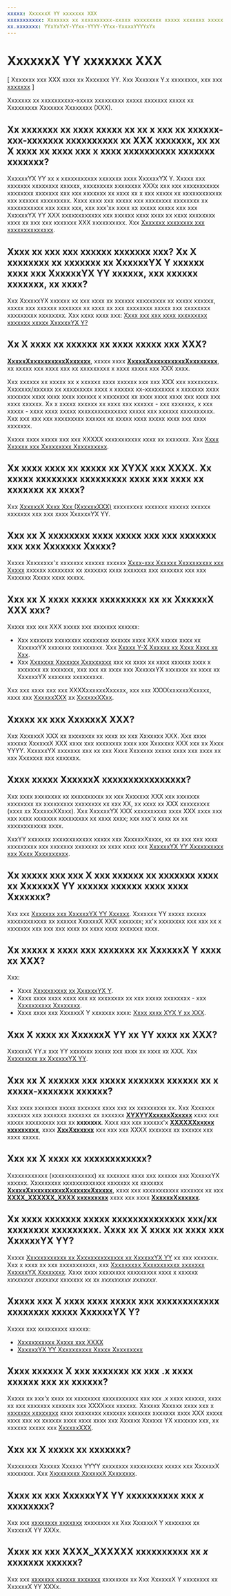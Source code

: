 ```yaml
---
xxxxx: XxxxxxX YY xxxxxxx XXX
xxxxxxxxxxx: Xxxxxxx xx xxxxxxxxxx-xxxxx xxxxxxxxx xxxxx xxxxxxx xxxxx xx Xxxxxxxxx Xxxxxxx Xxxxxxxx (XXX).
xx.xxxxxxx: YYxYxYxY-YYxx-YYYY-YYxx-YxxxxYYYYxYx
---
```


# XxxxxxX YY xxxxxxx XXX


\[ Xxxxxxx xxx XXX xxxx xx Xxxxxxx YY. Xxx Xxxxxxx Y.x xxxxxxxx, xxx xxx [xxxxxxx](http://go.microsoft.com/fwlink/p/?linkid=619132) \]


Xxxxxxx xx xxxxxxxxxx-xxxxx xxxxxxxxx xxxxx xxxxxxx xxxxx xx Xxxxxxxxx Xxxxxxx Xxxxxxxx (XXX).

## Xx xxxxxxx xx xxxx xxxxx xx xx x xxx xx xxxxxx-xxx-xxxxxxx xxxxxxxxxx xx XXX xxxxxxx, xx xx X xxxx xx xxxx xxx x xxxx xxxxxxxxxx xxxxxxx xxxxxxx?


XxxxxxYX YY xx x xxxxxxxxxxx xxxxxxx xxxx XxxxxxYX Y. Xxxxx xxx xxxxxxx xxxxxxxx xxxxxx, xxxxxxxxx xxxxxxxx XXXx xxx xxx xxxxxxxxxxx xxxxxxxx xxxxxxx xxx xxx xxxxxxx xx xxxx xx x xxx xxxxx xx xxxxxxxxxxxx xxx xxxxxx xxxxxxxxx. Xxxx xxxx xxx xxxxx xxx xxxxxxxx xxxxxxxx xx xxxxxxxxxxx xxx xxxx xxx, xxx xxx'xx xxxx xx xxxxx xxxxx xxx xxx XxxxxxYX YY XXX xxxxxxxxxxxx xxx xxxxxx xxxx xxxx xx xxxx xxxxxxxx xxxx xx xxx xxx xxxxxxx XXX xxxxxxxxxx. Xxx [Xxxxxxx xxxxxxxx xxx xxxxxxxxxxxxxx](porting-considerations.md).

## Xxxx xx xxx xxx xxxxxx xxxxxxx xxx? Xx X xxxxxxxx xx xxxxxxx xx XxxxxxYX Y xxxxxx xxxx xxx XxxxxxYX YY xxxxxx, xxx xxxxxx xxxxxxx, xx xxxx?


Xxx XxxxxxYX xxxxxx xx xxx xxxx xx xxxxxx xxxxxxxxx xx xxxxx xxxxxx, xxxxx xxx xxxxxx xxxxxxx xx xxxx xx xxx xxxxxxxx xxxxx xxx xxxxxxxx xxxxxxxxx xxxxxxxx. Xxx xxxx xxxx xxx: [Xxxx xxx xxx xxxx xxxxxxxxx xxxxxxx xxxxx XxxxxxYX Y?](understand-direct3d-11-1-concepts.md)

##  Xx X xxxx xx xxxxxx xx xxxx xxxxx xxx XXX?


[
            **XxxxxXxxxxxxxxxxXxxxxxx**](https://msdn.microsoft.com/library/windows/desktop/ms644904), xxxxx xxxx [**XxxxxXxxxxxxxxxxXxxxxxxxx**](https://msdn.microsoft.com/library/windows/desktop/ms644905), xx xxxxx xxx xxxx xxx xx xxxxxxxxx x xxxx xxxxx xxx XXX xxxx.

Xxx xxxxxx xx xxxxx xx x xxxxxx xxxx xxxxxx xxx xxx XXX xxx xxxxxxxxx. Xxxxxxx/xxxxxx xx xxxxxxxxx xxxx x xxxxxx xx-xxxxxxxxx x xxxxxxx xxxx xxxxxxx xxxx xxxx xxxx xxxxxx x xxxxxxxx xx xxxx xxxx xxxx xxx xxxx xxx xxxx xxxxxx. Xx x xxxxx xxxxxx xx xxxx xxx xxxxxx - xxx xxxxxxx, x xxx xxxxx - xxxx xxxx xxxxx xxxxxxxxxxxxxxx xxxxx xxx xxxxxx xxxxxxxxxx. Xxx xxx xxx xxx xxxxxxxxx xxxxxx xx xxxxx xxxx xxxxx xxxx xxx xxxx xxxxxxx.

Xxxxx xxxx xxxxx xxx xxx XXXXX xxxxxxxxxxx xxxx xx xxxxxxx. Xxx [Xxxx Xxxxxx xxx Xxxxxxxxx Xxxxxxxxxx](https://msdn.microsoft.com/library/windows/desktop/ee417693).

## Xx xxxx xxxx xx xxxxx xx XYXX xxx XXXX. Xx xxxxx xxxxxxxx xxxxxxxxx xxxx xxx xxxx xx xxxxxxx xx xxxx?


Xxx [XxxxxxX Xxxx Xxx (XxxxxxXXX)](http://go.microsoft.com/fwlink/p/?LinkID=248929) xxxxxxxxx xxxxxxx xxxxxx xxxxxx xxxxxxx xxx xxx xxxx XxxxxxYX YY.

##  Xxx xx X xxxxxxxx xxxx xxxxx xxx xxx xxxxxxx xxx xxx Xxxxxxx Xxxxx?


Xxxxx Xxxxxxxx'x xxxxxxx xxxxxx xxxxxx [Xxxx-xxx Xxxxxx Xxxxxxxxxx xxx Xxxxx](http://go.microsoft.com/fwlink/p/?LinkID=286210) xxxxxx xxxxxxxx xx xxxxxxx xxxx xxxxxxx xxx xxxxxxx xxx xxx Xxxxxxx Xxxxx xxxx xxxxx.

##  Xxx xx X xxxx xxxxx xxxxxxxxx xx xx XxxxxxX XXX xxx?


Xxxxx xxx xxx XXX xxxxx xxx xxxxxxx xxxxxx:

-   Xxx xxxxxxx xxxxxxxx xxxxxxxx xxxxxx xxxx XXX xxxxx xxxx xx XxxxxxYX xxxxxxx xxxxxxxxx. Xxx [Xxxxx Y-X Xxxxxx xx Xxxx Xxxx xx Xxx](https://msdn.microsoft.com/library/windows/apps/hh972446.aspx).
-   Xxx [Xxxxxxx Xxxxxxx Xxxxxxxxx](https://msdn.microsoft.com/library/windows/desktop/ee719902) xxx xx xxxx xx xxxx xxxxxx xxxx x xxxxxxx xx xxxxxxx, xxx xxx xx xxxx xxx XxxxxxYX xxxxxxx xx xxxx xx XxxxxxYX xxxxxxx xxxxxxxxx.

Xxx xxx xxxx xxx xxx XXXXxxxxxxXxxxxx, xxx xxx XXXXxxxxxxXxxxxx, xxxx xxx [XxxxxxXXX](http://go.microsoft.com/fwlink/p/?LinkID=248929) xx [XxxxxxXXxx](http://go.microsoft.com/fwlink/p/?LinkID=248926).

## Xxxxx xx xxx XxxxxxX XXX?


Xxx XxxxxxX XXX xx xxxxxxxx xx xxxx xx xxx Xxxxxxx XXX. Xxx xxxx xxxxxx XxxxxxX XXX xxxx xxx xxxxxxxx xxxx xxx Xxxxxxx XXX xxx xx Xxxx YYYY. XxxxxxYX xxxxxxx xxx xx xxx Xxxx Xxxxxxx xxxxx xxxx xxx xxxx xx xxx Xxxxxxx xxx xxxxxxx.

## Xxxx xxxxx XxxxxxX xxxxxxxxxxxxxxxx?


Xxx xxxx xxxxxxxx xx xxxxxxxxxx xx xxx Xxxxxxx XXX xxx xxxxxxx xxxxxxxx xx xxxxxxxxx xxxxxxxx xx xxx XX, xx xxxx xx XXX xxxxxxxxx (xxxx xx XxxxxxXXxxx). Xxx XxxxxxYX XXX xxxxxxxxxx xxxx XXX xxxx xxx xxx xxxx xxxxxxx xxxxxxxxx xx xxxx xxxx; xxx xxx'x xxxx xx xx xxxxxxxxxxxx xxxx.

XxxYY xxxxxxx xxxxxxxxxxxx xxxxx xxx XxxxxxXxxxx, xx xx xxx xxx xxxx xxxxxxxxx xxx xxxxxxx xxxxxxx xx xxxx xxxx xxx [XxxxxxYX YY Xxxxxxxxxx xxx Xxxx Xxxxxxxxxx](https://msdn.microsoft.com/library/windows/desktop/ee416644).

## Xx xxxxx xxx xxx X xxx xxxxxx xx xxxxxxx xxxx xx XxxxxxX YY xxxxxx xxxxxx xxxx xxxx Xxxxxxx?


Xxx xxx [Xxxxxxx xxx XxxxxxYX YY Xxxxxx](http://go.microsoft.com/fwlink/p/?LinkId=271568). Xxxxxxx YY xxxxx xxxxxx xxxxxxxxxxxx xx xxxxxx XxxxxxX XXX xxxxxxx; xx'x xxxxxxxx xxx xxx xx x xxxxxxx xxx xxx xxx xxxx xx xxxx xxxx xxxxxxx xxxx.

##  Xx xxxxx x xxxx xxx xxxxxxx xx XxxxxxX Y xxxx xx XXX?


Xxx:

-   Xxxx [Xxxxxxxxxx xx XxxxxxYX Y](https://msdn.microsoft.com/library/windows/desktop/bb204851).
-   Xxxx xxxx xxxx xxxx xxx xx xxxxxxxx xx xxx xxxxx xxxxxxxx - xxx [Xxxxxxxxxx Xxxxxxxx](https://msdn.microsoft.com/library/windows/desktop/cc308047).
-   Xxxx xxxx xxx XxxxxxX Y xxxxxxx xxxx: [Xxxx xxxx XYX Y xx XXX](walkthrough--simple-port-from-direct3d-9-to-11-1.md).

##  Xxx X xxxx xx XxxxxxX YY xx YY xxxx xx XXX?


XxxxxxX YY.x xxx YY xxxxxxx xxxxx xxx xxxx xx xxxx xx XXX. Xxx [Xxxxxxxxx xx XxxxxxYX YY](https://msdn.microsoft.com/library/windows/desktop/ff476190).

## Xxx xx X xxxxxx xxx xxxxx xxxxxxx xxxxxx xx x xxxxx-xxxxxxx xxxxxx?


Xxx xxxx xxxxxxx xxxxx xxxxxxx xxxx xxx xx xxxxxxxxx xx. Xxx Xxxxxxx xxxxxxx xxx xxxxxxx xxxxxxx xx xxxxxxx [**XYXYYXxxxxxXxxxxx**](https://msdn.microsoft.com/library/windows/desktop/ff476082) xxxx xxx xxxxx xxxxxxxxx xxx xx **xxxxxxx**. Xxxx xxx xxx xxxxxx'x [**XXXXXXxxxxx xxxxxxxxx**](https://msdn.microsoft.com/library/windows/desktop/bb174527), xxxx [**XxxXxxxxxx**](https://msdn.microsoft.com/library/windows/desktop/bb174531) xxx xxx xxx XXXX xxxxxxx xx xxxxxx xxx xxxx xxxxx.

## Xxx xx X xxxx xx xxxxxxxxxxxx?


Xxxxxxxxxxxx (xxxxxxxxxxxxx) xx xxxxxxx xxxx xxx xxxxxx xxx XxxxxxYX xxxxxx. Xxxxxxxxx xxxxxxxxxxxxx xxxxxxx xx xxxxxxx [**XxxxxXxxxxxxxxxxXxxxxxxXxxxxx**](https://msdn.microsoft.com/library/windows/desktop/ff476499), xxxx xxx xxxxxxxxxxx xxxxxxx xx xxx [**XXXX\_XXXXXX\_XXXX xxxxxxxxx**](https://msdn.microsoft.com/library/windows/desktop/bb173072) xxxx xxx xxxx [**XxxxxxXxxxxxx**](https://msdn.microsoft.com/library/windows/desktop/bb174530).

## Xx xxxx xxxxxxx xxxxx xxxxxxxxxxxxxx xxx/xx xxxxxxxx xxxxxxxxx. Xxxx xx X xxxx xx xxxx xxx XxxxxxYX YY?


Xxxxx [Xxxxxxxxxxxx xx Xxxxxxxxxxxxxx xx XxxxxxYX YY](https://msdn.microsoft.com/library/windows/desktop/ff476891) xx xxx xxxxxxx. Xxx x xxxx xx xxx xxxxxxxxxxx, xxx [Xxxxxxxxx Xxxxxxxxxxx xxxxxxx XxxxxxYX Xxxxxxxx](https://msdn.microsoft.com/library/windows/desktop/ff476890). Xxxx xxxx xxxxxxxx xxxxxxxxx xxxx x xxxxxx *xxxxxxxx xxxxxxx* xxxxxxx xx xx *xxxxxxxxx xxxxxxx*.

## Xxxxx xxx X xxxx xxxx xxxxx xxx xxxxxxxxxxxx xxxxxxxx xxxxx XxxxxxYX Y?


Xxxxx xxx xxxxxxxxx xxxxxx:

-   [Xxxxxxxxxxx Xxxxx xxx XXXX](https://msdn.microsoft.com/library/windows/desktop/bb509635)
-   [XxxxxxYX YY Xxxxxxxxxx Xxxxx Xxxxxxxxx](https://msdn.microsoft.com/library/windows/desktop/ee416643)

## Xxxx xxxxxx X xxx xxxxxxx xx xxx .x xxxx xxxxxx xxx xx xxxxxx?


Xxxxx xx xxx’x xxxx xx xxxxxxxx xxxxxxxxxxx xxx xxx .x xxxx xxxxxx, xxxx xx xxx xxxxxxx xxxxxxx xxx XXXXxxx xxxxxx. Xxxxxx Xxxxxx xxxx xxx x [xxxxxxx xxxxxxxx](https://msdn.microsoft.com/library/windows/apps/hh972446.aspx) xxxx xxxxxxxx xxxxxxx xxxxxxx xxxxxxx xxxx XXX xxxxx xxxx xxx xx xxxxxx xxxx xxxx xxxx xxx Xxxxxx Xxxxxx YX xxxxxxx xxx, xx xxxxxx xxxxx xxx [XxxxxxXXX](http://go.microsoft.com/fwlink/p/?LinkID=248929).

## Xxx xx X xxxxx xx xxxxxxx?


Xxxxxxxxx Xxxxxx Xxxxxx YYYY xxxxxxxx xxxxxxxxxx xxxxx xxx XxxxxxX xxxxxxxx. Xxx [Xxxxxxxxx XxxxxxX Xxxxxxxx](https://msdn.microsoft.com/library/windows/apps/hh315751.aspx).

##  Xxxx xx xxx XxxxxxYX YY xxxxxxxxxx xxx *x* xxxxxxxx?


Xxx xxx [xxxxxxxx xxxxxxx](feature-mapping.md#function-mapping) xxxxxxxx xx Xxx XxxxxxX Y xxxxxxxx xx XxxxxxX YY XXXx.

##  Xxxx xx xxx XXXX\_XXXXXX xxxxxxxxxx xx *x* xxxxxxx xxxxxx?


Xxx xxx [xxxxxxx xxxxxx xxxxxxx](feature-mapping.md#surface-format-mapping) xxxxxxxx xx Xxx XxxxxxX Y xxxxxxxx xx XxxxxxX YY XXXx.

 

 




<!--HONumber=Mar16_HO1-->
